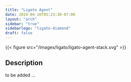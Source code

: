 ```yaml
---
title: "Ligato Agent"
date: 2019-04-16T05:23:30-07:00
layout: "arch"
sidebar: "true"
sidebarlogo: "ligato-diamond"
draft: false
---
```



{{< figure src="/images/ligato/ligato-agent-stack.svg" >}}

## Description

to be added ...